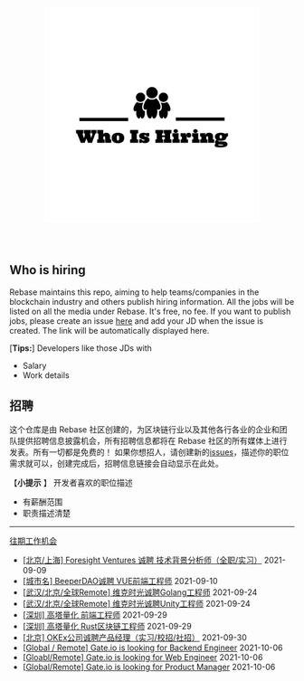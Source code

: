 <div align="center">
  <img src="./logo.png" style="margin: 0 auto 40px;" width="380" />
</div>


## Who is hiring
Rebase maintains this repo, aiming to help teams/companies in the blockchain industry and others publish hiring information. All the jobs will be listed on all the media under Rebase. It's free, no fee.
If you want to publish jobs, please create an issue [here](https://github.com/rebase-network/who-is-hiring/issues/) and add your JD when the issue is created. The link will be automatically displayed here.

[**Tips:**]
Developers like those JDs with 
- Salary
- Work details


## 招聘
这个仓库是由 Rebase 社区创建的，为区块链行业以及其他各行各业的企业和团队提供招聘信息披露机会，所有招聘信息都将在 Rebase 社区的所有媒体上进行发表。所有一切都是免费的！
如果你想招人，请创建新的[issues](https://github.com/rebase-network/who-is-hiring/issues/)，描述你的职位需求就可以，创建完成后，招聘信息链接会自动显示在此处。

【**小提示**  】
开发者喜欢的职位描述
- 有薪酬范围
- 职责描述清楚

---

[往期工作机会](./jobs.md)

- [[北京/上海] Foresight Ventures 诚聘 技术背景分析师（全职/实习）](https://github.com/rebase-network/who-is-hiring/issues/23) 2021-09-09
- [[城市名] BeeperDAO诚聘 VUE前端工程师](https://github.com/rebase-network/who-is-hiring/issues/24) 2021-09-10
- [[武汉/北京/全球Remote] 维克时光诚聘Golang工程师](https://github.com/rebase-network/who-is-hiring/issues/25) 2021-09-24
- [[武汉/北京/全球Remote] 维克时光诚聘Unity工程师](https://github.com/rebase-network/who-is-hiring/issues/26) 2021-09-24
- [[深圳] 高塔量化 前端工程师](https://github.com/rebase-network/who-is-hiring/issues/27) 2021-09-29
- [[深圳] 高塔量化 Rust区块链工程师](https://github.com/rebase-network/who-is-hiring/issues/28) 2021-09-29
- [[北京] OKEx公司诚聘产品经理（实习/校招/社招）](https://github.com/rebase-network/who-is-hiring/issues/29) 2021-09-30
- [[Global / Remote] Gate.io is looking for Backend Engineer](https://github.com/rebase-network/who-is-hiring/issues/30) 2021-10-06
- [[Gloabl/Remote] Gate.io is looking for Web Engineer](https://github.com/rebase-network/who-is-hiring/issues/31) 2021-10-06
- [[Global/Remote] Gate.io is looking for Product Manager](https://github.com/rebase-network/who-is-hiring/issues/32) 2021-10-06

